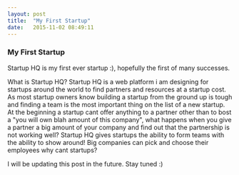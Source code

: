 ```yaml
---
layout: post
title:  "My First Startup"
date:   2015-11-02 08:49:11
---
```


### My First Startup

Startup HQ is my first ever startup :), hopefully the first of many successes.
<!--break-->
 What is Startup HQ? Startup HQ is a web platform i am designing for startups around the world to find partners and resources at a startup cost. As most startup owners know building a startup from the ground up is tough and finding a team is the most important thing on the list of a new startup. At the beginning a startup cant offer anything to a partner other than to bost a "you will own blah amount of this company", what happens when you give a partner a big amount of your company and find out that the partnership is not working well? Startup HQ gives startups the ability to form teams with the ability to show around! Big companies can pick and choose their employees why cant startups?

I will be updating this post in the future. Stay tuned :)
